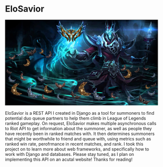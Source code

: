 # EloSavior

![alt text](https://github.com/moward98/EloSavior/blob/main/EloSavior.png)

EloSavior is a REST API I created in Django as a tool for summoners to find potential duo queue partners to help them climb in League of Legends ranked gameplay. On request, EloSavior makes multiple asynchronous calls to Riot API to get information about the summoner, as well as people they have recently been in ranked matches with. It then determines summoners that might be worthwhile to friend and queue with, using metrics such as ranked win rate, perofrmance in recent matches, and rank. I took this project on to learn more about web frameworks, and specifically how to work with Django and databases. Please stay tuned, as I plan on implementing this API on an acutal website! Thanks for reading!



